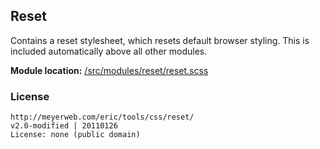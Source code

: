 ## Reset

Contains a reset stylesheet, which resets default browser styling. This is included automatically
above all other modules.

**Module location:** [/src/modules/reset/reset.scss](/)

### License

```
http://meyerweb.com/eric/tools/css/reset/
v2.0-modified | 20110126
License: none (public domain)
```
